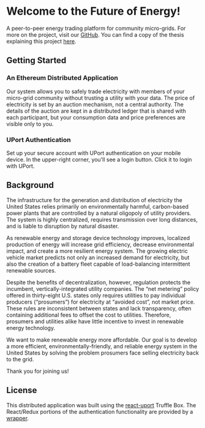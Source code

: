 <h1>Welcome to the Future of Energy!</h1>
<p>A peer-to-peer energy trading platform for community micro-grids. For more on the project, visit our <a href="https://github.com/pswild/p2p-energy-dapp" target="_blank">GitHub</a>. You can find a copy of the thesis explaining this project <a href="http://arks.princeton.edu/ark:/88435/dsp01wh246v999" target="_blank">here</a>.</p>
<h2>Getting Started</h2>
<h3>An Ethereum Distributed Application</h3>
<p>Our system allows you to safely trade electricity with members of your micro-grid community without trusting a utility with your data. The price of electricity is set by an auction mechanism, not a central authority. The details of the auction are kept in a distributed ledger that is shared with each participant, but your consumption data and price preferences are visible only to you.</p>
<h3>UPort Authentication</h3>
<p>Set up your secure account with UPort authentication on your mobile device. In the upper-right corner, you'll see a login button. Click it to login with UPort.</p>
<h2>Background</h2>
<p>The infrastructure for the generation and distribution of electricity the United States relies primarily on environmentally harmful, carbon-based power plants that are controlled by a natural oligopoly of utility providers. The system is highly centralized, requires transmission over long distances, and is liable to disruption by natural disaster.</p>
<p> As renewable energy and storage device technology improves, localized production of energy will increase grid efficiency, decrease environmental impact, and create a more resilient energy system. The growing electric vehicle market predicts not only an increased demand for electricity, but also the creation of a battery fleet capable of load-balancing intermittent renewable sources.</p>
<p>Despite the benefits of decentralization, however, regulation protects the incumbent, vertically-integrated utility companies. The “net metering” policy offered in thirty-eight U.S. states only requires utilities to pay individual producers (“prosumers”) for electricity at “avoided cost”, not market price. These rules are inconsistent between states and lack transparency, often containing additional fees to offset the cost to utilities. Therefore, prosumers and utilities alike have little incentive to invest in renewable energy technology. </p>
<p>We want to make renewable energy more affordable. Our goal is to develop a more efficient, environmentally-friendly, and reliable energy system in the United States by solving the problem prosumers face selling electricity back to the grid.</p>
<p>Thank you for joining us!</p>
<h2>License</h2>
<p>This distributed application was built using the <a href="https://truffleframework.com/boxes/react-uport" target="_blank">react-uport</a> Truffle Box. The React/Redux portions of the authentication functionality are provided by a <a href="https://github.com/mjrussell/redux-auth-wrapper" target="_blank">wrapper</a>.</p>
